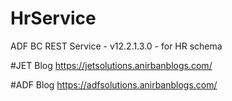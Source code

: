 # HrService
ADF BC REST Service - v12.2.1.3.0 - for HR schema

#JET Blog
https://jetsolutions.anirbanblogs.com/

#ADF Blog
https://adfsolutions.anirbanblogs.com/
